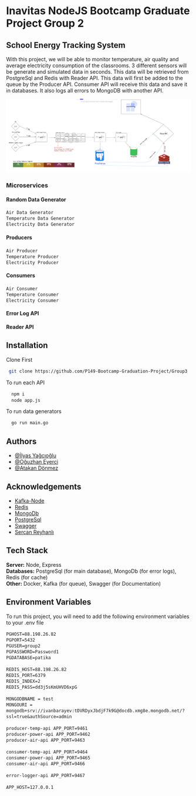 
# Inavitas NodeJS Bootcamp Graduate Project Group 2

## School Energy Tracking System

With this project, we will be able to monitor temperature, air quality and average electricity consumption of the classrooms. 3 different sensors will be generate and simulated data in seconds. This data will be retrieved from PostgreSql and Redis with Reader API. This data will first be added to the queue by the Producer API. Consumer API will receive this data and save it in databases. It also logs all errors to MongoDB with another API.

![App Screenshot](https://raw.githubusercontent.com/P149-Bootcamp-Graduation-Project/Group3/main/img/proje_2022-01-05_14-40-33.png)

### Microservices
#### Random Data Generator   
    Air Data Generator  
    Temperature Data Generator  
    Electricity Data Generator  
#### Producers
    Air Producer
    Temperature Producer
    Electricity Producer
#### Consumers
    Air Consumer
    Temperature Consumer
    Electricity Consumer
#### Error Log API
#### Reader API





## Installation
Clone First
```bash
 git clone https://github.com/P149-Bootcamp-Graduation-Project/Group3
```

To run each API

```bash
  npm i
  node app.js
```

To run data generators

```bash
  go run main.go
```

## Authors

- [@İlyas Yağcıoğlu](https://github.com/ilyas9461)
- [@Oğuzhan Eyerci](https://github.com/oguzeyerci)
- [@Atakan Dönmez](https://github.com/atakandnmz)

## Acknowledgements

 - [Kafka-Node](https://www.npmjs.com/package/kafka-node)
 - [Redis](https://redis.io/documentation)
 - [MongoDb](https://docs.mongodb.com/drivers/node/current/)
 - [PostgreSql](https://node-postgres.com/)
 - [Swagger](https://www.npmjs.com/package/express-swagger-generator)
 - [Sercan Reyhanlı](https://github.com/IvanBarayev)



## Tech Stack

**Server:** Node, Express   
**Databases:** PostgreSql (for main database), MongoDb (for error logs), Redis (for cache)  
**Other:** Docker, Kafka (for queue), Swagger (for Documentation)


## Environment Variables

To run this project, you will need to add the following environment variables to your .env file

    PGHOST=88.198.26.82
    PGPORT=5432
    PGUSER=group2
    PGPASSWORD=Password1
    PGDATABASE=patika

    REDIS_HOST=88.198.26.82
    REDIS_PORT=6379
    REDIS_INDEX=2
    REDIS_PASS=dd3j5sKmUHVD6xpG

    MONGODBNAME = test
    MONGOURI = mongodb+srv://ivanbarayev:tDVRDyxJbdjF7k9G@docdb.xmg8e.mongodb.net/?ssl=true&authSource=admin

    producer-temp-api APP_PORT=9461
    producer-power-api APP_PORT=9462
    producer-air-api APP_PORT=9463

    consumer-temp-api APP_PORT=9464
    consumer-power-api APP_PORT=9465
    consumer-air-api APP_PORT=9466

    error-logger-api APP_PORT=9467

    APP_HOST=127.0.0.1                      
    